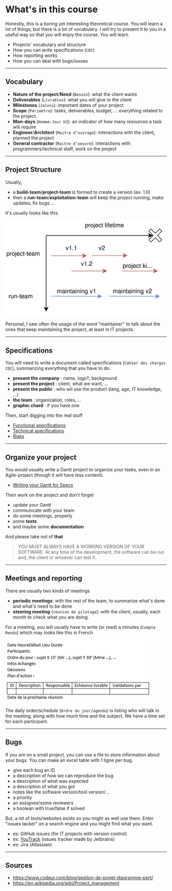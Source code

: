# What's in this course

Honestly, this is a boring yet interesting theoretical
course. You will learn a lot of things, but there is
a lot of vocabulary. I will try to present it to you in a
useful way so that you will enjoy the course.
You will learn

* Projects' vocabulary and structure
* How you can write specifications (``CDC``)
* How reporting works
* How you can deal with bugs/issues

<hr class="sl">

## Vocabulary

* **Nature of the project**/**Need** (``Besoin``): what the client wants
* **Deliverables** (``Livrables``): what you will give to the client
* **Milestones** (``Jalons``): important dates of your project
* **Scope** (``Périmètre``): tasks, deliverables, budget, ... everything
  related to the project.
* **Man-days** (`Homme-Jour HJ`): an indicator of how many resources
  a task will require
* **Engineer**/**Architect** (``Maitre d’ouvrage``): interactions with the client, planned the project
* **General contractor** (``Maitre d’oeuvre``): interactions with programmers/technical staff, work on the project

<hr class="sr">

## Project Structure

Usually,

* a **build-team**/**project-team** is formed to create a version (ex: 1.0)
* then a **run-team**/**exploitation-team** will keep the project
  running, make updates, fix bugs ...

It's usually looks like this.

![lifecycle](lifecycle.svg)

Personal, I saw often the usage of the word
"maintainer" to talk about the ones that keep
maintaining the project, at least in IT projects.

<hr class="sl">

## Specifications

You will need to write a document called
specifications (``Cahier des charges CDC``),
summarizing everything that you have to do.

* **present the company**  : name, logo?, background
* **present the project** : client, what we want, ...
* **present the public** : who wil use the product (lang, age, IT
  knowledge, ...)
* **the team** : organization, roles, ...
* **graphic chard** : if you have one

Then, start digging into the real stuff

* [Functional specifications](cdc/fs.md)
* [Technical specifications](cdc/ts.md)
* [Risks](cdc/risks.md)

<hr class="sr">

## Organize your project

You would usually write a Gantt project to organize your tasks,
even in an Agile-project (though it will have less content).

* [Writing your Gantt for Specs](tools/gantt.md)

Then work on the project and don't forget

* update your Gantt
* communicate with your team
* do some meetings, properly
* some **tests**
* and maybe some **documentation**

And please take not of **that**

> YOU MUST ALWAYS HAVE A WORKING VERSION
> OF YOUR SOFTWARE. At any time of the development,
> the software can be run and, the client or whoever
> can test it.

<hr class="sl">

## Meetings and reporting

There are usually two kinds of meetings

* **periodic meetings**: with the rest of the team,
  to summarize what's done and what's need to be done
* **steering meeting** (``réunion de pilotage``):
  with the client, 
  usually, each month to check what you are doing.
  
For a meeting, you will usually have to write (or read)
a minutes (``Compte Rendu``) which may looks like this
in French

![cr](tools/cr.png)

The daily order/schedule (``Ordre du jour/agenda``) 
is listing who will talk in the meeting,
along with how much time and the subject.
We have a time set for each participant.

<hr class="sr">

## Bugs

If you are on a small project, you can use
a file to store information about your bugs.
You can make an excel table with 1 ligne per bug.

* give each bug an ID
* a description of how we can reproduce the bug
* a description of what was expected
* a description of what you got
* notes like the software version/tool version/...
* a priority
* an assignee/some reviewers
* a boolean with true/false if solved

But, a lot of tools/websites exists so you
might as well use them. Enter "issues tacker"
on a search engine and you might find what you
want. 

* ex: GitHub issues (for IT projects with version control)
* ex: [YouTrack](https://www.jetbrains.com/youtrack/) (issues tracker made by Jetbrains)
* ex: Jira (Atlassian)

<hr class="sl">

## Sources

* <https://www.codeur.com/blog/gestion-de-projet-diagramme-pert/>
* <https://en.wikipedia.org/wiki/Project_management>